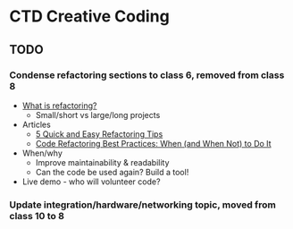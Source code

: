 # CTD Creative Coding

## TODO

### Condense **refactoring** sections to class 6, removed from class 8

* [What is refactoring?](https://refactoring.guru/refactoring)
  * Small/short vs large/long projects
* Articles
  * [5 Quick and Easy Refactoring Tips](https://www.coderslexicon.com/5-quick-and-easy-refactoring-tips/)
  * [Code Refactoring Best Practices: When (and When Not) to Do It](https://www.altexsoft.com/blog/engineering/code-refactoring-best-practices-when-and-when-not-to-do-it/)
* When/why
  * Improve maintainability & readability
  * Can the code be used again? Build a tool!
* Live demo - who will volunteer code?


### Update integration/hardware/networking topic, moved from class 10 to 8 

